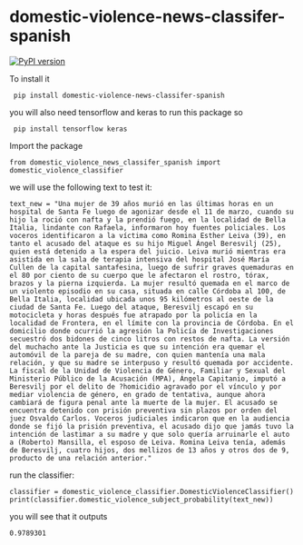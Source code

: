 # domestic-violence-news-classifer-spanish


[![PyPI version](https://badge.fury.io/py/domestic_violence_news_classifer_spanish.svg)](https://badge.fury.io/py/domestic_violence_news_classifer_spanish)

To install it

```
 pip install domestic-violence-news-classifer-spanish
```

you will also need tensorflow and keras to run this package so

```
 pip install tensorflow keras
```

Import the package

```
from domestic_violence_news_classifer_spanish import domestic_violence_classifier

```

we will use the following text to test it:

```
text_new = "Una mujer de 39 años murió en las últimas horas en un hospital de Santa Fe luego de agonizar desde el 11 de marzo, cuando su hijo la roció con nafta y la prendió fuego, en la localidad de Bella Italia, lindante con Rafaela, informaron hoy fuentes policiales. Los voceros identificaron a la víctima como Romina Esther Leiva (39), en tanto el acusado del ataque es su hijo Miguel Ángel Beresvilj (25), quien está detenido a la espera del juicio. Leiva murió mientras era asistida en la sala de terapia intensiva del hospital José María Cullen de la capital santafesina, luego de sufrir graves quemaduras en el 80 por ciento de su cuerpo que le afectaron el rostro, tórax, brazos y la pierna izquierda. La mujer resultó quemada en el marco de un violento episodio en su casa, situada en calle Córdoba al 100, de Bella Italia, localidad ubicada unos 95 kilómetros al oeste de la ciudad de Santa Fe. Luego del ataque, Beresvilj escapó en su motocicleta y horas después fue atrapado por la policía en la localidad de Frontera, en el límite con la provincia de Córdoba. En el domicilio donde ocurrió la agresión la Policía de Investigaciones secuestró dos bidones de cinco litros con restos de nafta. La versión del muchacho ante la Justicia es que su intención era quemar el automóvil de la pareja de su madre, con quien mantenía una mala relación, y que su madre se interpuso y resultó quemada por accidente. La fiscal de la Unidad de Violencia de Género, Familiar y Sexual del Ministerio Público de la Acusación (MPA), Ángela Capitanio, imputó a Beresvilj por el delito de ?homicidio agravado por el vínculo y por mediar violencia de género, en grado de tentativa, aunque ahora cambiará de figura penal ante la muerte de la mujer. El acusado se encuentra detenido con prisión preventiva sin plazos por orden del juez Osvaldo Carlos. Voceros judiciales indicaron que en la audiencia donde se fijó la prisión preventiva, el acusado dijo que jamás tuvo la intención de lastimar a su madre y que solo quería arruinarle el auto a (Roberto) Mansilla, el esposo de Leiva. Romina Leiva tenía, además de Beresvilj, cuatro hijos, dos mellizos de 13 años y otros dos de 9, producto de una relación anterior."
```

run the classifier:

```
classifier = domestic_violence_classifier.DomesticViolenceClassifier()
print(classifier.domestic_violence_subject_probability(text_new))

```

you will see that it outputs 

```
0.9789301
```